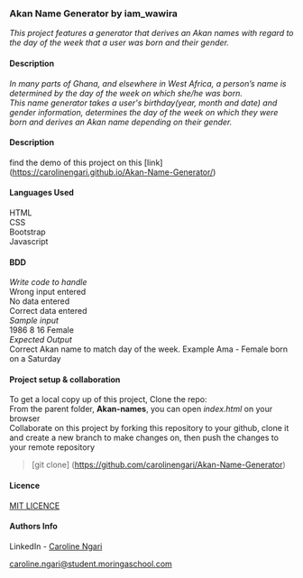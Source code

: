 ### **Akan Name Generator** by iam_wawira
_This project features a generator that derives an Akan names with regard to the day of the week that a user was born and their gender._


#### **Description**
_In many parts of Ghana, and elsewhere in West Africa, a person’s name is determined by the day of the week on which she/he was born._
<br>
_This name generator takes a user's birthday(year, month and date) and gender information, determines the day of the week on which they were born and derives an Akan name depending on their gender._

#### **Description**
find the demo of this project on this [link] (https://carolinengari.github.io/Akan-Name-Generator/)

#### **Languages Used**
HTML <br>
CSS <br>
Bootstrap <br>
Javascript

#### **BDD**
*Write code to handle* <br>
Wrong input entered <br>
No data entered <br>
Correct data entered <br>
*Sample input* <br>
1986    8   16  Female <br>
*Expected Output* <br>
Correct Akan name to match day of the week. Example Ama - Female born on a Saturday

#### **Project setup & collaboration**
To get a local copy up of this project, Clone the repo: <br>
From the parent folder, **Akan-names**, you can open *index.html* on your browser <br>
Collaborate on this project by forking this repository to your github, clone it and create a new branch to make changes on, then push the changes to your remote repository <br>
>[git clone] (https://github.com/carolinengari/Akan-Name-Generator)

#### Licence
[MIT LICENCE](https://github.com/carolinengari/mit-license)


#### Authors Info
LinkedIn - [Caroline Ngari](https://www.linkedin.com/in/caroline-ngari-450459125/)

caroline.ngari@student.moringaschool.com
